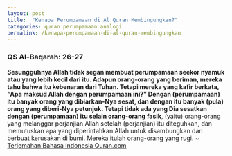 ```yaml
---
layout: post
title:  "Kenapa Perumpamaan di Al Quran Membingungkan?"
categories: quran perumpamaan analogi
permalink: /kenapa-perumpamaan-di-al-quran-membingungkan
---
```


### QS Al-Baqarah: 26-27

**Sesungguhnya Allah tidak segan membuat perumpamaan seekor nyamuk atau yang lebih kecil dari itu. Adapun orang-orang yang beriman, mereka tahu bahwa itu kebenaran dari Tuhan. Tetapi mereka yang kafir berkata, “Apa maksud Allah dengan perumpamaan ini?” Dengan (perumpamaan) itu banyak orang yang dibiarkan-Nya sesat, dan dengan itu banyak (pula) orang yang diberi-Nya petunjuk. Tetapi tidak ada yang Dia sesatkan dengan (perumpamaan) itu selain orang-orang fasik**, (yaitu) orang-orang yang melanggar perjanjian Allah setelah (perjanjian) itu diteguhkan, dan memutuskan apa yang diperintahkan Allah untuk disambungkan dan berbuat kerusakan di bumi. Mereka itulah orang-orang yang rugi. ~ [Terjemahan Bahasa Indonesia Quran.com](https://quran.com/2/26-27?translations=33)
